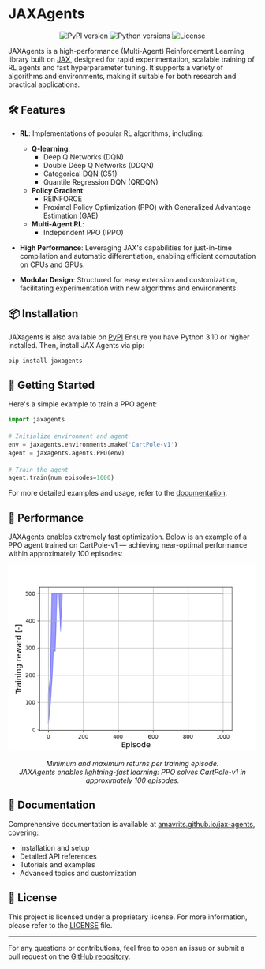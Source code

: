 # JAXAgents

<p align="center">
  <img src="https://img.shields.io/pypi/v/jaxagents" alt="PyPI version" />
  <img src="https://img.shields.io/pypi/pyversions/jaxagents" alt="Python versions" />
  <img src="https://img.shields.io/github/license/amavrits/jax-agents" alt="License" />
</p>

JAXAgents is a high-performance (Multi-Agent) Reinforcement Learning library built on [JAX](https://github.com/google/jax), designed for rapid experimentation, scalable training of RL agents and fast hyperparameter tuning. It supports a variety of algorithms and environments, making it suitable for both research and practical applications.

## 🛠️ Features

- **RL**: Implementations of popular RL algorithms, including:
  - **Q-learning**:
    - Deep Q Networks (DQN)
    - Double Deep Q Networks (DDQN)
    - Categorical DQN (C51)
    - Quantile Regression DQN (QRDQN)
  - **Policy Gradient**:
    - REINFORCE
    - Proximal Policy Optimization (PPO) with Generalized Advantage Estimation (GAE)
  - **Multi-Agent RL**:
    - Independent PPO (IPPO)

- **High Performance**: Leveraging JAX's capabilities for just-in-time compilation and automatic differentiation, enabling efficient computation on CPUs and GPUs.

- **Modular Design**: Structured for easy extension and customization, facilitating experimentation with new algorithms and environments.

## 📦 Installation

JAXagents is also available on [PyPI](https://pypi.org/project/jaxagents/)
Ensure you have Python 3.10 or higher installed. Then, install JAX Agents via pip:

```bash
pip install jaxagents
```

## 🏁 Getting Started

Here's a simple example to train a PPO agent:

```python
import jaxagents

# Initialize environment and agent
env = jaxagents.environments.make('CartPole-v1')
agent = jaxagents.agents.PPO(env)

# Train the agent
agent.train(num_episodes=1000)
```

For more detailed examples and usage, refer to the [documentation](https://jax-agents.readthedocs.io/en/latest/).

## 🚀 Performance

JAXAgents enables extremely fast optimization. Below is an example of a PPO agent trained on CartPole-v1 — achieving near-optimal performance within approximately 100 episodes:

<p align="center">
  <img src="docs/assets/cartpole_returns.png" alt="Training Returns on CartPole-v1" />
</p>

<p align="center">
  <em>Minimum and maximum returns per training episode.<br>JAXAgents enables lightning-fast learning: PPO solves CartPole-v1 in approximately 100 episodes.</em>
</p>

## 📖 Documentation

Comprehensive documentation is available at [amavrits.github.io/jax-agents](https://amavrits.github.io/jax-agents/), covering:

- Installation and setup
- Detailed API references
- Tutorials and examples
- Advanced topics and customization

## 📄 License

This project is licensed under a proprietary license. For more information, please refer to the [LICENSE](https://github.com/amavrits/jax-agents/blob/main/LICENSE) file.

---

For any questions or contributions, feel free to open an issue or submit a pull request on the [GitHub repository](https://github.com/amavrits/jax-agents).
